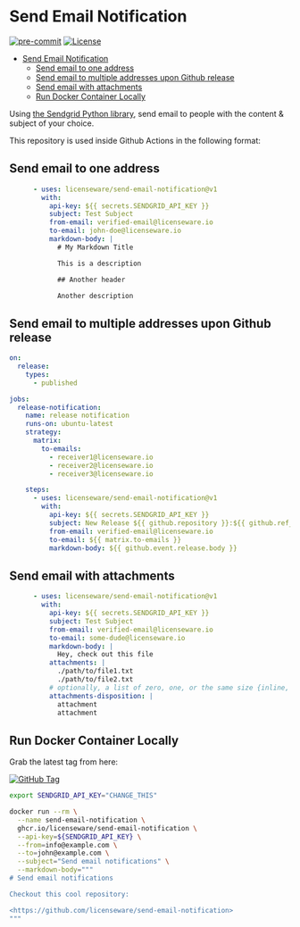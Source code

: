 # Send Email Notification

[![pre-commit](https://img.shields.io/badge/pre--commit-enabled-brightgreen?logo=pre-commit&logoColor=white)](./.pre-commit-config.yaml)
[![License](https://img.shields.io/github/license/licenseware/send-email-notification)](./LICENSE)

<!-- START doctoc generated TOC please keep comment here to allow auto update -->
<!-- DON'T EDIT THIS SECTION, INSTEAD RE-RUN doctoc TO UPDATE -->

- [Send Email Notification](#send-email-notification)
  - [Send email to one address](#send-email-to-one-address)
  - [Send email to multiple addresses upon Github release](#send-email-to-multiple-addresses-upon-github-release)
  - [Send email with attachments](#send-email-with-attachments)
  - [Run Docker Container Locally](#run-docker-container-locally)

<!-- END doctoc generated TOC please keep comment here to allow auto update -->

Using [the Sendgrid Python library](https://pypi.org/project/sendgrid/), send
email to people with the content & subject of your choice.

This repository is used inside Github Actions in the following format:

## Send email to one address

```yaml
      - uses: licenseware/send-email-notification@v1
        with:
          api-key: ${{ secrets.SENDGRID_API_KEY }}
          subject: Test Subject
          from-email: verified-email@licenseware.io
          to-email: john-doe@licenseware.io
          markdown-body: |
            # My Markdown Title

            This is a description

            ## Another header

            Another description
```

## Send email to multiple addresses upon Github release

```yaml
on:
  release:
    types:
      - published

jobs:
  release-notification:
    name: release notification
    runs-on: ubuntu-latest
    strategy:
      matrix:
        to-emails:
          - receiver1@licenseware.io
          - receiver2@licenseware.io
          - receiver3@licenseware.io

    steps:
      - uses: licenseware/send-email-notification@v1
        with:
          api-key: ${{ secrets.SENDGRID_API_KEY }}
          subject: New Release ${{ github.repository }}:${{ github.ref_name }}
          from-email: verified-email@licenseware.io
          to-email: ${{ matrix.to-emails }}
          markdown-body: ${{ github.event.release.body }}

```

## Send email with attachments

```yaml
      - uses: licenseware/send-email-notification@v1
        with:
          api-key: ${{ secrets.SENDGRID_API_KEY }}
          subject: Test Subject
          from-email: verified-email@licenseware.io
          to-email: some-dude@licenseware.io
          markdown-body: |
            Hey, check out this file
          attachments: |
            ./path/to/file1.txt
            ./path/to/file2.txt
          # optionally, a list of zero, one, or the same size {inline, attachment}
          attachments-disposition: |
            attachment
            attachment
```

## Run Docker Container Locally

Grab the latest tag from here:

[![GitHub Tag](https://img.shields.io/github/v/tag/licenseware/send-email-notification?sort=semver&style=plastic&label=latest%20tag&color=light-green)](https://github.com/licenseware/send-email-notification/pkgs/container/send-email-notification)

```bash
export SENDGRID_API_KEY="CHANGE_THIS"

docker run --rm \
  --name send-email-notification \
  ghcr.io/licenseware/send-email-notification \
  --api-key=${SENDGRID_API_KEY} \
  --from=info@example.com \
  --to=john@example.com \
  --subject="Send email notifications" \
  --markdown-body="""
# Send email notifications

Checkout this cool repository:

<https://github.com/licenseware/send-email-notification>
"""
```
